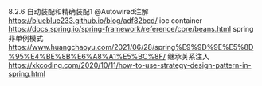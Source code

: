 
8.2.6 自动装配和精确装配1 @Autowired注解 https://blueblue233.github.io/blog/adf82bcd/
ioc container https://docs.spring.io/spring-framework/reference/core/beans.html
 spring非单例模式 https://www.huangchaoyu.com/2021/06/28/spring%E9%9D%9E%E5%8D%95%E4%BE%8B%E6%A8%A1%E5%BC%8F/
 继承关系注入 https://xkcoding.com/2020/10/11/how-to-use-strategy-design-pattern-in-spring.html